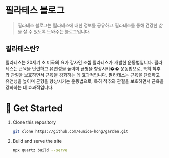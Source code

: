 # 필라테스 블로그

> 필라테스 블로그는 필라테스에 대한 정보를 공유하고 필라테스를 통해 건강한 삶을 살 수 있도록 도와주는 블로그입니다.

## 필라테스란?

필라테스는 20세기 초 미국의 요가 강사인 조셉 필라테스가 개발한 운동법입니다. 필라테스는 근육을 단련하고 유연성을 높이며 균형을 향상시키�� 운동법으로, 특히 척추와 관절을 보호하면서 근육을 강화하는 데 효과적입니다. 필라테스는 근육을 단련하고 유연성을 높이며 균형을 향상시키는 운동법으로, 특히 척추와 관절을 보호하면서 근육을 강화하는 데 효과적입니다.

# 🌱 Get Started

1. Clone this repository

     ```bash
     git clone https://github.com/eunice-hong/garden.git
     ```
2. Build and serve the site

    ```bash
    npx quartz build --serve
    ```